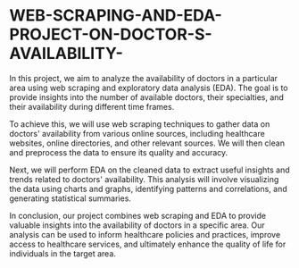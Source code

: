 # WEB-SCRAPING-AND-EDA-PROJECT-ON-DOCTOR-S-AVAILABILITY-
In this project, we aim to analyze the availability of doctors in a particular area using web scraping and exploratory data analysis (EDA). The goal is to provide insights into the number of available doctors, their specialties, and their availability during different time frames.

To achieve this, we will use web scraping techniques to gather data on doctors' availability from various online sources, including healthcare websites, online directories, and other relevant sources. We will then clean and preprocess the data to ensure its quality and accuracy.

Next, we will perform EDA on the cleaned data to extract useful insights and trends related to doctors' availability. This analysis will involve visualizing the data using charts and graphs, identifying patterns and correlations, and generating statistical summaries.

In conclusion, our project combines web scraping and EDA to provide valuable insights into the availability of doctors in a specific area. Our analysis can be used to inform healthcare policies and practices, improve access to healthcare services, and ultimately enhance the quality of life for individuals in the target area.
